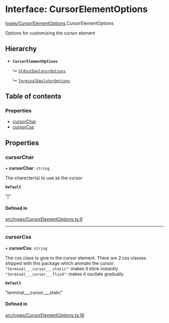 # Interface: CursorElementOptions

[types/CursorElementOptions](../wiki/types.CursorElementOptions).CursorElementOptions

Options for customizing the cursor element

## Hierarchy

- **`CursorElementOptions`**

  ↳ [`StdoutEmulatorOptions`](../wiki/types.StdoutEmulatorOptions.StdoutEmulatorOptions)

  ↳ [`TerminalEmulatorOptions`](../wiki/types.TerminalEmulatorOptions.TerminalEmulatorOptions)

## Table of contents

### Properties

- [cursorChar](../wiki/types.CursorElementOptions.CursorElementOptions#cursorchar)
- [cursorCss](../wiki/types.CursorElementOptions.CursorElementOptions#cursorcss)

## Properties

### cursorChar

• **cursorChar**: `string`

The charecter(s) to use as the cursor

**`Default`**

"|"

#### Defined in

[src/types/CursorElementOptions.ts:9](https://github.com/LucEnden/unix-terminal-emulator/blob/6b6ca89/src/types/CursorElementOptions.ts#L9)

___

### cursorCss

• **cursorCss**: `string`

The css class to give to the cursor element. There are 2 css classes shipped with this package which animate the cursor:  
```"terminal___cursor___static"```: makes it blink instantly  
```"terminal___cursor___fluid"```: makes it oscilate gradually

**`Default`**

"terminal___cursor___static"

#### Defined in

[src/types/CursorElementOptions.ts:16](https://github.com/LucEnden/unix-terminal-emulator/blob/6b6ca89/src/types/CursorElementOptions.ts#L16)
